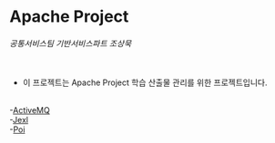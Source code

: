 # Apache Project
###### 공통서비스팀 기반서비스파트 조상묵 <br><br>

- 이 프로젝트는 Apache Project 학습 산출물 관리를 위한 프로젝트입니다.<br><br>

-[ActiveMQ](https://github.com/ChoSangmuk-tsis/Apache_Project/tree/master/ActiveMQ)<br>
-[Jexl](https://github.com/ChoSangmuk-tsis/Apache_Project/tree/master/Jexl)<br>
-[Poi](https://github.com/ChoSangmuk-tsis/Apache_Project/tree/master/Poi)<br>